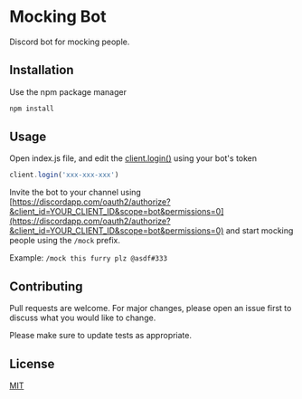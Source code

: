 # Mocking Bot

Discord bot for mocking people.

## Installation

Use the npm package manager

```bash
npm install
```

## Usage

Open index.js file, and edit the [client.login()](https://github.com/pr0ph0z/mocking-bot/blob/master/index.js#L24) using your bot's token
```js
client.login('xxx-xxx-xxx')
```

Invite the bot to your channel using [https://discordapp.com/oauth2/authorize?&client_id=YOUR_CLIENT_ID&scope=bot&permissions=0](https://discordapp.com/oauth2/authorize?&client_id=YOUR_CLIENT_ID&scope=bot&permissions=0) and start mocking people using the `/mock` prefix.

Example:
`/mock this furry plz @asdf#333`

## Contributing
Pull requests are welcome. For major changes, please open an issue first to discuss what you would like to change.

Please make sure to update tests as appropriate.

## License
[MIT](https://choosealicense.com/licenses/mit/)